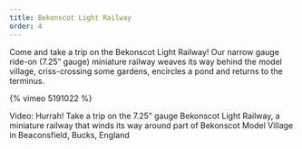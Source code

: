 ```yaml
---
title: Bekonscot Light Railway
order: 4
---
```


Come and take a trip on the Bekonscot Light Railway! Our narrow gauge ride-on (7.25” gauge) miniature railway weaves its way behind the model village, criss-crossing some gardens, encircles a pond and returns to the terminus.

{% vimeo 5191022 %}

Video: Hurrah! Take a trip on the 7.25” gauge Bekonscot Light Railway, a miniature railway that winds its way around part of Bekonscot Model Village in Beaconsfield, Bucks, England